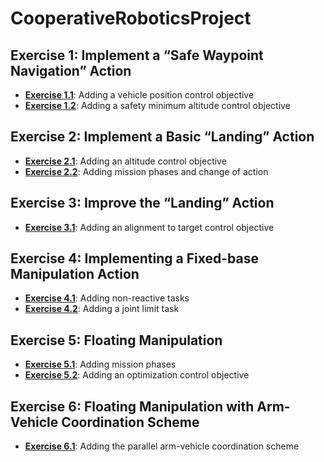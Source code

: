 # CooperativeRoboticsProject

## Exercise 1: Implement a “Safe Waypoint Navigation” Action

- [**Exercise 1.1**](https://github.com/programmatoroSeduto/CooperativeRoboticsProject/tree/ex1part1): Adding a vehicle position control objective
- [**Exercise 1.2**](https://github.com/programmatoroSeduto/CooperativeRoboticsProject/tree/ex1part2): Adding a safety minimum altitude control objective


## Exercise 2:  Implement a Basic “Landing” Action

- [**Exercise 2.1**](https://github.com/programmatoroSeduto/CooperativeRoboticsProject/tree/ex2part1): Adding an altitude control objective
- [**Exercise 2.2**](https://github.com/programmatoroSeduto/CooperativeRoboticsProject/tree/ex2part2): Adding mission phases and change of action

## Exercise 3:  Improve the “Landing” Action

- [**Exercise 3.1**](https://github.com/programmatoroSeduto/CooperativeRoboticsProject/tree/ex3part1): Adding an alignment to target control objective


## Exercise 4: Implementing a Fixed-base Manipulation Action

- [**Exercise 4.1**](https://github.com/programmatoroSeduto/CooperativeRoboticsProject/tree/ex4part1): Adding non-reactive tasks
- [**Exercise 4.2**](https://github.com/programmatoroSeduto/CooperativeRoboticsProject/tree/ex4part2): Adding a joint limit task


## Exercise 5: Floating Manipulation

- [**Exercise 5.1**](https://github.com/programmatoroSeduto/CooperativeRoboticsProject/tree/ex5part1): Adding mission phases
- [**Exercise 5.2**](https://github.com/programmatoroSeduto/CooperativeRoboticsProject/tree/ex5part2): Adding an optimization control objective


## Exercise 6:  Floating Manipulation with Arm-Vehicle Coordination Scheme

- [**Exercise 6.1**](https://github.com/programmatoroSeduto/CooperativeRoboticsProject/tree/ex6): Adding the parallel arm-vehicle coordination scheme
